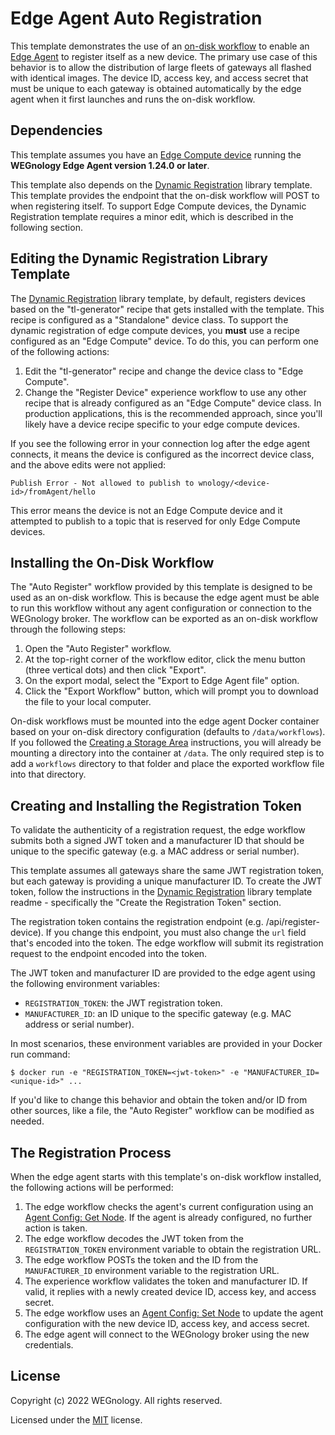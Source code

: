 # Edge Agent Auto Registration

This template demonstrates the use of an [on-disk workflow](https://docs.app.wnology.io/workflows/edge-workflows/#on-disk-workflows) to enable an [Edge Agent](https://docs.app.wnology.io/edge-compute/edge-agent-installation/) to register itself as a new device. The primary use case of this behavior is to allow the distribution of large fleets of gateways all flashed with identical images. The device ID, access key, and access secret that must be unique to each gateway is obtained automatically by the edge agent when it first launches and runs the on-disk workflow.

## Dependencies
This template assumes you have an [Edge Compute device](https://docs.app.wnology.io/devices/edge-compute/) running the **WEGnology Edge Agent version 1.24.0 or later**.

This template also depends on the [Dynamic Registration](https://console.app.wnology.io/applications/recent/template-library/5f909d54c0779800540ef0d4?templateId=5f909d5ec0779800540ef0fb) library template. This template provides the endpoint that the on-disk workflow will POST to when registering itself. To support Edge Compute devices, the Dynamic Registration template requires a minor edit, which is described in the following section.

## Editing the Dynamic Registration Library Template
The [Dynamic Registration](https://console.app.wnology.io/applications/recent/template-library/5f909d54c0779800540ef0d4?templateId=5f909d5ec0779800540ef0fb) library template, by default, registers devices based on the "tl-generator" recipe that gets installed with the template. This recipe is configured as a "Standalone" device class. To support the dynamic registration of edge compute devices, you **must** use a recipe configured as an "Edge Compute" device. To do this, you can perform one of the following actions:

1.  Edit the "tl-generator" recipe and change the device class to "Edge Compute".
1.  Change the "Register Device" experience workflow to use any other recipe that is already configured as an "Edge Compute" device class. In production applications, this is the recommended approach, since you'll likely have a device recipe specific to your edge compute devices.

If you see the following error in your connection log after the edge agent connects, it means the device is configured as the incorrect device class, and the above edits were not applied:

```
Publish Error - Not allowed to publish to wnology/<device-id>/fromAgent/hello
```

This error means the device is not an Edge Compute device and it attempted to publish to a topic that is reserved for only Edge Compute devices.

## Installing the On-Disk Workflow
The "Auto Register" workflow provided by this template is designed to be used as an on-disk workflow. This is because the edge agent must be able to run this workflow without any agent configuration or connection to the WEGnology broker. The workflow can be exported as an on-disk workflow through the following steps:

1. Open the "Auto Register" workflow.
1. At the top-right corner of the workflow editor, click the menu button (three vertical dots) and then click "Export".
1. On the export modal, select the "Export to Edge Agent file" option.
1. Click the "Export Workflow" button, which will prompt you to download the file to your local computer.

On-disk workflows must be mounted into the edge agent Docker container based on your on-disk directory configuration (defaults to `/data/workflows`). If you followed the [Creating a Storage Area](https://docs.app.wnology.io/edge-compute/edge-agent-usage/#creating-storage-area) instructions, you will already be mounting a directory into the container at `/data`. The only required step is to add a `workflows` directory to that folder and place the exported workflow file into that directory.

## Creating and Installing the Registration Token
To validate the authenticity of a registration request, the edge workflow submits both a signed JWT token and a manufacturer ID that should be unique to the specific gateway (e.g. a MAC address or serial number).

This template assumes all gateways share the same JWT registration token, but each gateway is providing a unique manufacturer ID. To create the JWT token, follow the instructions in the [Dynamic Registration](https://console.app.wnology.io/applications/recent/template-library/5f909d54c0779800540ef0d4?templateId=5f909d5ec0779800540ef0fb) library template readme - specifically the "Create the Registration Token" section.

The registration token contains the registration endpoint (e.g. /api/register-device). If you change this endpoint, you must also change the `url` field that's encoded into the token. The edge workflow will submit its registration request to the endpoint encoded into the token.

The JWT token and manufacturer ID are provided to the edge agent using the following environment variables:

* `REGISTRATION_TOKEN`: the JWT registration token.
* `MANUFACTURER_ID`: an ID unique to the specific gateway (e.g. MAC address or serial number).

In most scenarios, these environment variables are provided in your Docker run command:

```
$ docker run -e "REGISTRATION_TOKEN=<jwt-token>" -e "MANUFACTURER_ID=<unique-id>" ...
```

If you'd like to change this behavior and obtain the token and/or ID from other sources, like a file, the "Auto Register" workflow can be modified as needed.

## The Registration Process
When the edge agent starts with this template's on-disk workflow installed, the following actions will be performed:

1. The edge workflow checks the agent's current configuration using an [Agent Config: Get Node](https://docs.app.wnology.io/workflows/data/agent-config-get/). If the agent is already configured, no further action is taken.
1. The edge workflow decodes the JWT token from the `REGISTRATION_TOKEN` environment variable to obtain the registration URL.
1. The edge workflow POSTs the token and the ID from the `MANUFACTURER_ID` environment variable to the registration URL.
1. The experience workflow validates the token and manufacturer ID. If valid, it replies with a newly created device ID, access key, and access secret.
1. The edge workflow uses an [Agent Config: Set Node](https://docs.app.wnology.io/workflows/data/agent-config-set/) to update the agent configuration with the new device ID, access key, and access secret.
1. The edge agent will connect to the WEGnology broker using the new credentials.

## License

Copyright (c) 2022 WEGnology. All rights reserved.

Licensed under the [MIT](https://github.com/WEGnology/wegnology-templates/blob/master/LICENSE.txt) license.